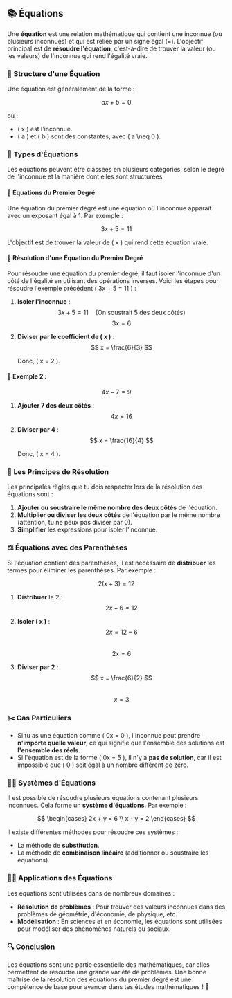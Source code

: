 ## 📚 Équations

Une **équation** est une relation mathématique qui contient une inconnue (ou plusieurs inconnues) et qui est reliée par un signe égal (=). L'objectif principal est de **résoudre l'équation**, c'est-à-dire de trouver la valeur (ou les valeurs) de l'inconnue qui rend l'égalité vraie.

### 🧮 Structure d'une Équation

Une équation est généralement de la forme :

$$ ax + b = 0 $$

où :
- \( x \) est l'inconnue.
- \( a \) et \( b \) sont des constantes, avec \( a \neq 0 \).

### 🔑 Types d'Équations

Les équations peuvent être classées en plusieurs catégories, selon le degré de l'inconnue et la manière dont elles sont structurées.

#### 🔸 Équations du Premier Degré

Une équation du premier degré est une équation où l'inconnue apparaît avec un exposant égal à 1. Par exemple :

$$ 3x + 5 = 11 $$

L'objectif est de trouver la valeur de \( x \) qui rend cette équation vraie.

#### 🔸 Résolution d'une Équation du Premier Degré

Pour résoudre une équation du premier degré, il faut isoler l'inconnue d'un côté de l'égalité en utilisant des opérations inverses. Voici les étapes pour résoudre l'exemple précédent \( 3x + 5 = 11 \) :

1. **Isoler l'inconnue** :
   $$ 3x + 5 = 11 \quad \text{(On soustrait 5 des deux côtés)} $$
   $$ 3x = 6 $$

2. **Diviser par le coefficient de \( x \)** :
   $$ x = \frac{6}{3} $$

   Donc, \( x = 2 \).

#### 🔸 Exemple 2 :

$$ 4x - 7 = 9 $$

1. **Ajouter 7 des deux côtés** :
   $$ 4x = 16 $$

2. **Diviser par 4** :
   $$ x = \frac{16}{4} $$

   Donc, \( x = 4 \).

### 📝 Les Principes de Résolution

Les principales règles que tu dois respecter lors de la résolution des équations sont :

1. **Ajouter ou soustraire le même nombre des deux côtés** de l'équation.
2. **Multiplier ou diviser les deux côtés** de l'équation par le même nombre (attention, tu ne peux pas diviser par 0).
3. **Simplifier** les expressions pour isoler l'inconnue.

### ⚖️ Équations avec des Parenthèses

Si l'équation contient des parenthèses, il est nécessaire de **distribuer** les termes pour éliminer les parenthèses. Par exemple :

$$ 2(x + 3) = 12 $$

1. **Distribuer** le 2 :
   $$ 2x + 6 = 12 $$

2. **Isoler \( x \)** :
   $$ 2x = 12 - 6 $$  
   $$ 2x = 6 $$

3. **Diviser par 2** :
   $$ x = \frac{6}{2} $$  
   $$ x = 3 $$

### ✂️ Cas Particuliers

- Si tu as une équation comme \( 0x = 0 \), l'inconnue peut prendre **n'importe quelle valeur**, ce qui signifie que l'ensemble des solutions est **l'ensemble des réels**.
- Si l'équation est de la forme \( 0x = 5 \), il n'y a **pas de solution**, car il est impossible que \( 0 \) soit égal à un nombre différent de zéro.

### 🧑‍🏫 Systèmes d'Équations

Il est possible de résoudre plusieurs équations contenant plusieurs inconnues. Cela forme un **système d'équations**. Par exemple :

$$
\begin{cases}
2x + y = 6 \\
x - y = 2
\end{cases}
$$

Il existe différentes méthodes pour résoudre ces systèmes :
- La méthode de **substitution**.
- La méthode de **combinaison linéaire** (additionner ou soustraire les équations).

### 🧑‍🔬 Applications des Équations

Les équations sont utilisées dans de nombreux domaines :
- **Résolution de problèmes** : Pour trouver des valeurs inconnues dans des problèmes de géométrie, d'économie, de physique, etc.
- **Modélisation** : En sciences et en économie, les équations sont utilisées pour modéliser des phénomènes naturels ou sociaux.

### 🔍 Conclusion

Les équations sont une partie essentielle des mathématiques, car elles permettent de résoudre une grande variété de problèmes. Une bonne maîtrise de la résolution des équations du premier degré est une compétence de base pour avancer dans tes études mathématiques ! 🎯